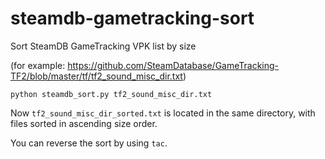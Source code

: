 # steamdb-gametracking-sort

Sort SteamDB GameTracking VPK list by size

(for example: https://github.com/SteamDatabase/GameTracking-TF2/blob/master/tf/tf2_sound_misc_dir.txt)

`python steamdb_sort.py tf2_sound_misc_dir.txt`

Now `tf2_sound_misc_dir_sorted.txt` is located in the same directory, with files sorted in ascending size order.

You can reverse the sort by using `tac`.
